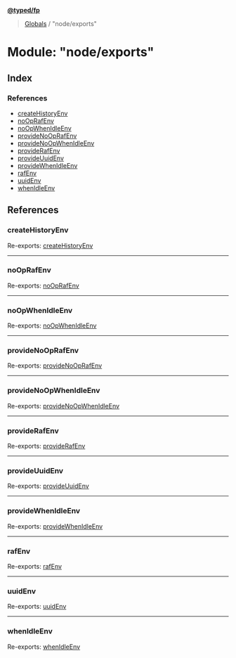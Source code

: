 **[@typed/fp](../README.md)**

> [Globals](../globals.md) / "node/exports"

# Module: "node/exports"

## Index

### References

* [createHistoryEnv](_node_exports_.md#createhistoryenv)
* [noOpRafEnv](_node_exports_.md#nooprafenv)
* [noOpWhenIdleEnv](_node_exports_.md#noopwhenidleenv)
* [provideNoOpRafEnv](_node_exports_.md#providenooprafenv)
* [provideNoOpWhenIdleEnv](_node_exports_.md#providenoopwhenidleenv)
* [provideRafEnv](_node_exports_.md#providerafenv)
* [provideUuidEnv](_node_exports_.md#provideuuidenv)
* [provideWhenIdleEnv](_node_exports_.md#providewhenidleenv)
* [rafEnv](_node_exports_.md#rafenv)
* [uuidEnv](_node_exports_.md#uuidenv)
* [whenIdleEnv](_node_exports_.md#whenidleenv)

## References

### createHistoryEnv

Re-exports: [createHistoryEnv](_node_historyenv_createhistoryenv_.md#createhistoryenv)

___

### noOpRafEnv

Re-exports: [noOpRafEnv](_node_rafenv_.md#nooprafenv)

___

### noOpWhenIdleEnv

Re-exports: [noOpWhenIdleEnv](_node_whenidleenv_.md#noopwhenidleenv)

___

### provideNoOpRafEnv

Re-exports: [provideNoOpRafEnv](_node_rafenv_.md#providenooprafenv)

___

### provideNoOpWhenIdleEnv

Re-exports: [provideNoOpWhenIdleEnv](_node_whenidleenv_.md#providenoopwhenidleenv)

___

### provideRafEnv

Re-exports: [provideRafEnv](_node_rafenv_.md#providerafenv)

___

### provideUuidEnv

Re-exports: [provideUuidEnv](_node_uuidenv_.md#provideuuidenv)

___

### provideWhenIdleEnv

Re-exports: [provideWhenIdleEnv](_node_whenidleenv_.md#providewhenidleenv)

___

### rafEnv

Re-exports: [rafEnv](_node_rafenv_.md#rafenv)

___

### uuidEnv

Re-exports: [uuidEnv](_node_uuidenv_.md#uuidenv)

___

### whenIdleEnv

Re-exports: [whenIdleEnv](_node_whenidleenv_.md#whenidleenv)
